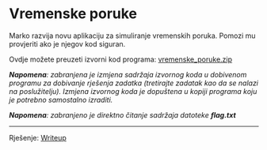 # Vremenske poruke

Marko razvija novu aplikaciju za simuliranje vremenskih poruka. Pomozi mu provjeriti ako je njegov kod siguran.

Ovdje možete preuzeti izvorni kod programa: [vremenske_poruke.zip](https://github.com/fnovak22/ctf-zavrsni/raw/refs/heads/main/Zadaci/Binarna%20eksploatacija/Vremenske%20poruke/Datoteke/vremenske_poruke.zip)

_**Napomena**: zabranjena je izmjena sadržaja izvornog koda u dobivenom programu za dobivanje rješenja zadatka (tretirajte zadatak kao da se nalazi na poslužitelju). Izmjena izvornog koda je dopuštena u kopiji programa koju je potrebno samostalno izraditi._

_**Napomena**: zabranjeno je direktno čitanje sadržaja datoteke **flag.txt**_

---

Rješenje: [Writeup](https://github.com/fnovak22/ctf-zavrsni/tree/main/Zadaci/Binarna%20eksploatacija/Vremenske%20poruke/Writeup)


